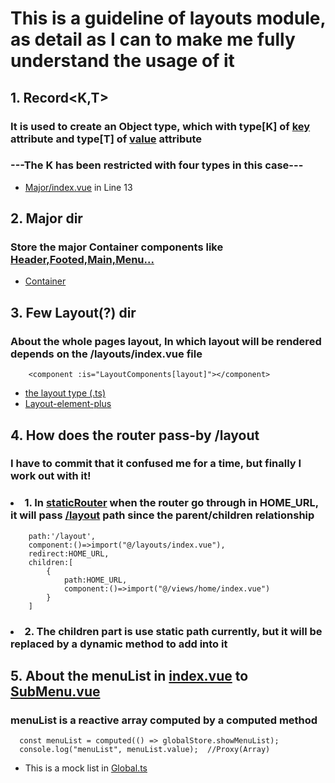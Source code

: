 # This is a guideline of layouts module, as detail as I can to make me fully understand the usage of it

## 1. Record<K,T>
### It is used to create an Object type, which with type[K] of <u>key</u> attribute and type[T] of <u>value</u> attribute
### ---The K has been restricted with four types in this case---
- [Major/index.vue](./index.vue) in Line 13

## 2. Major dir
### Store the major Container components like <u>Header,Footed,Main,Menu...</u>
- [Container](https://element-plus.org/zh-CN/component/container.html)
## 3. Few Layout(?) dir
### About the whole pages layout, In which layout will be rendered depends on the /layouts/index.vue file
```shell
    <component :is="LayoutComponents[layout]"></component>
```
- [the layout type (.ts)](../stores/interface/index.ts)
- [Layout-element-plus](https://element-plus.org/zh-CN/component/layout.html)

## 4. How does the router pass-by /layout
### I have to commit that it confused me for a time, but finally I work out with it!
### <li>1. In [staticRouter](../router/modules/staticRouter.ts) when the router go through in HOME_URL, it will pass <u>/layout</u> path since the parent/children relationship</li>
```shell
    path:'/layout',
    component:()=>import("@/layouts/index.vue"),
    redirect:HOME_URL,
    children:[
        {
            path:HOME_URL,
            component:()=>import("@/views/home/index.vue")
        }
    ]
```
### <li>2. The children part is use static path currently, but it will be replaced by a dynamic method to add into it</li>
## 5. About the menuList in [index.vue](./LayoutVertical/index.vue) to [SubMenu.vue](./Major/Submenu/SubMenu.vue)
### menuList is a reactive array computed by a computed method
```shell
  const menuList = computed(() => globalStore.showMenuList);
  console.log("menuList", menuList.value);  //Proxy(Array)
```
- This is a mock list in [Global.ts](../stores/modules/global.ts)